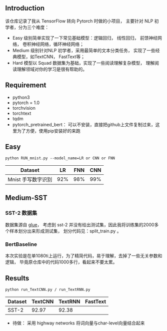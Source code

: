 
## Introduction

该仓库记录了我从 TensorFlow 转向 Pytorch 时做的小项目， 主要针对 NLP 初学者，分为三个难度：

- Easy 级别简单实现了一下常见基础模型：逻辑回归， 线性回归， 前馈神经网络， 卷积神经网络，循环神经网络；
- Medium 级别针对NLP 初学者，采用最简单的文本分类任务， 实现了一些经典模型，如TextCNN， FastText等； 
- Hard 模型以 Squad 数据集为基础，实现了一些阅读理解复杂模型， 理解阅读理解领域对你的学习是很有帮助的。

## Requirement

- python3
- pytorch = 1.0
- torchvision
- torchtext
- tqdm
- pytorch_pretrained_bert： 可以不安装，直接把github上文件复制过来，这里为了方便，使用pip安装好的来跑

## Easy

```
python RUN_mnist.py --model_name=LR or CNN or FNN
```

| Dataset            | LR   | FNN  | CNN  |
| ------------------ | ---- | ---- | ---- | 
| Mnist 手写数字识别 | 92%  | 98%  | 99%  |      



## Medium-SST

### SST-2 数据集

数据集源自 [glue](https://gluebenchmark.com/tasks)， 考虑到 sst-2 并没有给出测试集，因此我将训练集的2000多个样本划分出来形成测试集， 划分代码见：split_train.py 。



### BertBaseline

本次实验是在单1080ti上运行，为了精简代码，易于理解，去掉了一些无关参数和逻辑， 毕竟原仓库中的代码1000多行，看起来不要太累。

## Results

```
python run_TextCNN.py / run_TextRNN.py
```

Dataset | TextCNN | TextRNN | FastText
--- | --- | --- | ---
SST-2 | 92.97 | 92.38 |


- 待做： 采用 highway networks 将词向量与char-level向量结合起来